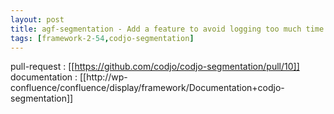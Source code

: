 ```yaml
---
layout: post
title: agf-segmentation - Add a feature to avoid logging too much time the same error
tags: [framework-2-54,codjo-segmentation]
---
```

pull-request : [[https://github.com/codjo/codjo-segmentation/pull/10]]
documentation : [[http://wp-confluence/confluence/display/framework/Documentation+codjo-segmentation]]